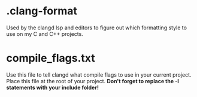 # .clang-format
Used by the clangd lsp and editors to figure out which formatting style to use
on my C and C++ projects.
# compile_flags.txt
Use this file to tell clangd what compile flags to use in your current project.
Place this file at the root of your project.
**Don't forget to replace the -I<folder> statements with your include folder!**
